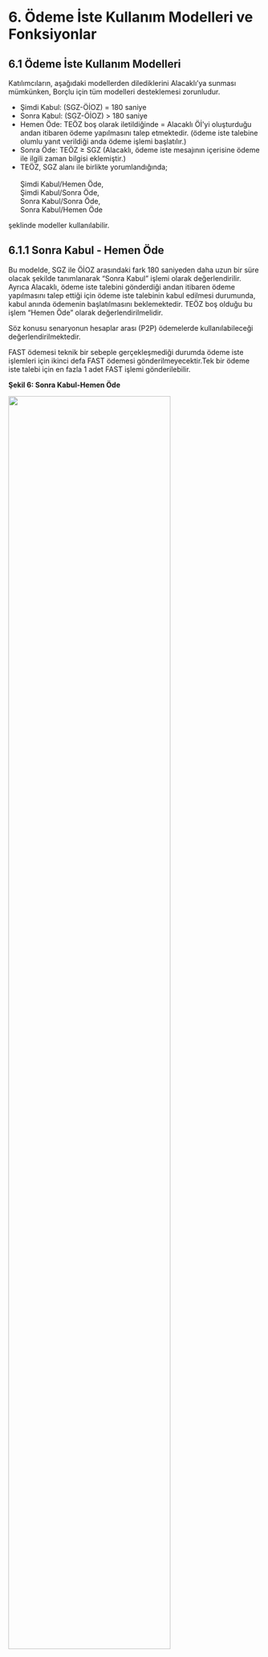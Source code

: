 # 6. Ödeme İste Kullanım Modelleri ve Fonksiyonlar
## 6.1 Ödeme İste Kullanım Modelleri

Katılımcıların, aşağıdaki modellerden dilediklerini Alacaklı’ya sunması mümkünken, Borçlu için tüm modelleri desteklemesi zorunludur.
-	Şimdi Kabul: (SGZ-ÖİOZ) = 180 saniye
-   Sonra Kabul: (SGZ-ÖİOZ) > 180 saniye
-	Hemen Öde: TEÖZ boş olarak iletildiğinde = Alacaklı Öİ'yi oluşturduğu andan itibaren ödeme yapılmasını talep etmektedir. (ödeme iste talebine olumlu yanıt verildiği anda ödeme işlemi başlatılır.)
-	Sonra Öde: TEÖZ ≥ SGZ (Alacaklı, ödeme iste mesajının içerisine ödeme ile ilgili zaman bilgisi eklemiştir.) 
-	TEÖZ, SGZ alanı ile birlikte yorumlandığında;<br>
        <br>Şimdi Kabul/Hemen Öde, 
        <br>Şimdi Kabul/Sonra Öde,
        <br>Sonra Kabul/Sonra Öde,
        <br>Sonra Kabul/Hemen Öde 

şeklinde modeller kullanılabilir.

## 6.1.1 Sonra Kabul - Hemen Öde

Bu modelde, SGZ ile ÖİOZ arasındaki fark 180 saniyeden daha uzun bir süre olacak şekilde tanımlanarak “Sonra Kabul” işlemi olarak değerlendirilir. Ayrıca Alacaklı, ödeme iste talebini gönderdiği andan itibaren ödeme yapılmasını talep ettiği için ödeme iste talebinin kabul edilmesi durumunda, kabul anında ödemenin başlatılmasını beklemektedir. TEÖZ boş olduğu bu işlem “Hemen Öde” olarak değerlendirilmelidir. 

Söz konusu senaryonun hesaplar arası (P2P) ödemelerde kullanılabileceği değerlendirilmektedir.

FAST ödemesi teknik bir sebeple gerçekleşmediği durumda ödeme iste işlemleri için ikinci defa FAST ödemesi gönderilmeyecektir.Tek bir ödeme iste talebi için en fazla 1 adet FAST işlemi gönderilebilir.

**Şekil 6: Sonra Kabul-Hemen Öde**

<img src="./images/img/SonraKabulHemenOde.png" width="80%" >

## 6.1.2 Sonra Kabul - Sonra Öde

Bu modelde, SGZ ile ÖİOZ arasındaki fark 180 saniyeden daha uzun bir süre olacak şekilde tanımlanarak “Sonra Kabul” işlemi olarak değerlendirilir.  Sonra Kabul – Hemen Öde modelinden farklı olarak bu modelde TEÖZ alanının Öİ mesajının içerisinde yer almasıdır. TEÖZ ≥ SGZ olarak iletildiğinde “Sonra Öde” olarak değerlendirilir.
Sonra Kabul-Sonra Öde modeliyle birlikte ödeme iste sistemine yeni fonksiyonlar eklenmiştir. 6.2 Ödeme İste Fonksiyonlar başlığı altında detaylara yer verilmektedir.

<img src="./images/img/SonraOdeSonraKabulErkenOdemeE.png" width="80%" >

Görselde anlatılan senaryoda, Alacaklı 01/09 10:00:00 zamanında gönderdiği ödeme iste talebine Borçlu’nun en geç 15 gün içerisinde yanıt vermesi beklemektedir. Alacaklı tarafından TEÖZ 20/09 23:59:59, ErkenTarihOdeme=”E” olarak belirlendiği için ödeme işlemi Borçlu’nun olumlu yanıt (kabul) anından itibaren TEÖZ (20/09)’e kadar borçlu tarafından seçilen bir tarihte yapılabilir. Söz konusu senaryonun genellikle kurumsal hesaplar arası (B2B) garantili ödemelerde kullanılabileceği değerlendirilmektedir.

**Şekil 7: Sonra Kabul-Sonra Öde**


<img src="./images/img/SonraOdeSonraKabulErkenOdemeH.png" width="80%" >

Görselde anlatılan senaryoda, Alacaklı 01/09 10:00:00 zamanında gönderdiği ödeme iste talebine Borçlu’nun en geç 15 gün içerisinde yanıt vermesini beklemektedir. Alacaklı tarafından TEÖZ 20/09 23:59:59, ErkenTarihOdeme=”H” olarak belirlendiği için ödeme işlemi ancak TEÖZ (20/09) gününde yapılabilir. Söz konusu senaryonun çoğunlukla kurumsal hesaplar arası (B2B) garantili ödemelerde kullanılabileceği değerlendirilmektedir.

**Şekil 8: Sonra Kabul-Sonra Öde**

## 6.1.3 Şimdi Kabul - Hemen Öde

Bu modelde, SGZ ile ÖİOZ arasındaki fark 180 saniye olacak şekilde tanımlanarak “Şimdi Kabul” işlemi olarak değerlendirilir. Alacaklı, Borçlu’nun en geç 180 saniye içerisinde ödeme iste talebine yanıt vermesini beklemektedir. Alacaklı, ödeme iste talebini gönderdiği andan itibaren ödeme yapılmasını talep ettiği için ödeme iste talebinin kabul edilmesi durumunda, kabul anında (anlık) ödemenin başlatılmasını beklemektedir. 

SGZ ile ÖİOZ arasındaki zaman 180 saniye ve TEÖZ boş olarak iletildiğinde işlem “Şimdi Kabul - Hemen Öde” olarak değerlendirilmelidir. 

- Bu modelde 180 Sn-DTS < (SGZ-ÖİOZ) < 180 Sn+DTS şeklinde kontrol sağlanmalıdır.

Söz konusu senaryonun işyeri ödemelerinde kullanılabileceği değerlendirilmektedir. Borçlu ÖHS tarafından desteklenmesi zorunludur. 

## 6.2 Fonksiyonlar

Alacaklı ve Borçlu katılımcıların aşağıdaki fonksiyonların hepsini teknik olarak desteklemesi gerekmektedir. 

-	Kısmi Ödeme
-	Erken Ödeme
-	Ödeme Erteleme

## 6.2.1 Kısmi Ödeme

Kısmi Ödeme, bir borcun tamamını değil, belirli bir miktarının ödenmesidir.

Kısmi ödeme yapıldığında işlem sona erer. Kalan tutar alacaklı ile borçlu müşteri sorumluluğundadır. Alacaklı müşteri tarafından istenirse yeniden ödeme iste talebi yapılabilir. 

Borçlu ÖHS kısmi ödeme fonksiyonunu desteklemek zorundadır. Alacaklı ÖHS için bu fonksiyonun müşteriye sunulması isteğe bağlıdır.

Alacaklı ÖHS tarafından kısmi ödeme fonksiyonu müşteri ekranlarında müşteriye seçim olarak sunulabilir ya da müşteriye seçim yaptırılmadan ödeme iste talebinde varsayılan H olarak gönderilebilir.

Alacaklı ÖHS tarafından kısmi ödeme parametresi "E" olarak iletildiğinde borçlu müşteri tarafından tutar alanı güncellenebilir olmalıdır. Kısmi ödeme parametresi "H" olarak iletildiğinde tutar alanı borçlu müşteri tarafından güncellenemez olmalı ve ödeme iste talebi içerisinde yer alan tutarın tamamı ödenmelidir.

Tüm modellerde kullanılabilir. Kullanım detayları OdemeIsteTalebi ve Odeme Iste İstek Nesnesi içerisinde belirtilmektedir.

## 6.2.2 Erken Ödeme

Erken ödeme, bir borcun talep edilen ödeme zamanından (TEÖZ) önce ödenebilmesine imkan tanır. 

Sonra Öde modellerinde kullanılabilir. Hemen Öde modellerinde varsayılan 'E' olarak gönderilmelidir.

Borçlu ÖHS erken ödeme fonksiyonunu desteklemek zorundadır. Alacaklı ÖHS için bu fonksiyonun müşteriye sunulması isteğe bağlıdır.

Alacaklı ÖHS tarafından erken ödeme fonksiyonu müşteri ekranlarında müşteriye seçim olarak sunulabilir ya da müşteriye seçim yaptırılmadan ödeme iste talebinde varsayılan E olarak gönderilebilir.

Alacaklı ÖHS tarafından erken ödeme parametresi "E" olarak iletildiğinde borçlu müşterinin ekranlarından TEÖZ'e kadar bir tarih seçtirilmesine izin verilebilir. Ya da erken ödemeye izin verildiği için ödeme iste talebi kabul edildiği an ödeme gerçekleştirilebilir. Seçilen tarih beklenenOdemeTarihi olacaktır. Beklenen ödeme tarihinin TEÖZ ile aynı tarih olması durumunda; ödeme TEÖZ'den önce gerçekleştirilmelidir.

Alacaklı ÖHS tarafından erken ödeme parametresi "E" olarak iletildiğinde ödeme iste talebi ÖİOZ ile TEÖZ arasında seçilen bir tarihte gerçekleştirilebilir.

- ÖİOZ: 20.07.2024 17:30 ve TEÖZ: 20.08.2024 23:59 seçildiği durumda ödeme iste talebi 20.07.2024 17:30:00+03:00 ile 20.08.2024 23:59:59+03:00 arasında seçilen bir tarihte gerçekleştirilebilir. Örneğin; borçlu müşteri, 20.07.2024 tarihini seçerek kabul yanıtı verdiğinde ödeme iste talebi 20.07.2024 23:59:59+03:00 tarihine kadar gerçekleştirilmelidir.
- ÖİOZ: 20.07.2024 17:30 ve TEÖZ: 20.08.2024 14:30 seçildiği durumda ödeme iste talebi 20.07.2024 17:30:00+03:00 ile 20.08.2024 14:30:59+03:00 arasında seçilen bir tarihte gerçekleştirilebilir. Örneğin; borçlu müşteri, TEÖZ olan 20.08.2024 tarihini seçerek kabul yanıtı verdiğinde ödeme iste talebi 20.08.2024 14:30:59+03:00 tarihine kadar gerçekleştirilmelidir.

Alacaklı ÖHS tarafından erken ödeme parametresi "H" olarak iletildiğinde ödeme iste talebi TEÖZ'de gerçekleştirilmelidir.

- Beklenen Ödeme Tarihi: 20.07.2024 ve TEÖZ: 20.07.2024 23:59 seçildiği durumda ödeme iste talebi 20.07.2024 00:00:00+03:00 ile 20.07.2024 23:59:59+03:00 arasında gerçekleştirilmelidir.
- Beklenen Ödeme Tarihi: 20.07.2024 ve TEÖZ: 20.07.2024 17:30 seçildiği durumda ödeme iste talebi 20.07.2024 00:00:00+03:00 ile 20.07.2024 17:30:59+03:00 arasında gerçekleştirilmelidir.
- Beklenen Ödeme Tarihi: 20.07.2024 ve TEÖZ: 30.07.2024 23:59 seçildiği durumda ödeme iste talebi 20.07.2024 00:00:00+03:00 ile 20.07.2024 23:59:59+03:00 arasında gerçekleştirilmelidir.


## 6.2.3 Ödeme Erteleme

Ödeme Erteleme, bir borcun talep edilen ödeme zamanından (TEÖZ) sonra ödenebilmesine imkan tanır.

Sonra Öde modellerinde kullanılabilir. Hemen Öde modellerinde varsayılan 'H' olarak gönderilmelidir.

Borçlu ÖHS ödeme erteleme fonksiyonunu desteklemek zorundadır. Alacaklı ÖHS için bu fonksiyonun müşteriye sunulması isteğe bağlıdır.

Ödeme Erteleme fonksiyonu, Alacaklı ÖHS tarafından sadece kurumsal müşterilere sunulmalıdır. Bireysel müşterilere **sunulmamalıdır.**

Alacaklı ÖHS tarafından ödeme erteleme fonksiyonu müşteri ekranlarında müşteriye seçim olarak sunulabilir ya da müşteriye seçim yaptırılmadan ödeme iste talebinde varsayılan H olarak gönderilebilir. 

Alacaklı ÖHS tarafından ödeme erteleme parametresi "E" olarak iletildiğinde vadeTarihi ve vadeTutarı alanları da iletileceğinden bu değerler alacaklı müşteri tarafından girilebilir olmalıdır. 

Alacaklı ÖHS tarafından ödeme iste talebi vade tarihi, TEÖZ’den maksimum 3 ay sonrasına kadar ertelenebilir olmalıdır.

Borçlu müşteri ekranlarında ödeme iste talebi kabul edilirken vade seçimi yapılarak ödeme iste talebi kabul edilebilir. Ya da borçlu müşteri tarafından, erken ödeme parametresine bağlı olarak, TEÖZ'e kadar bir tarih seçilerek ödeme iste talebi kabul edilebilir. 

Kısmi ödeme ve ödeme erteleme birlikte kullanılarak ödeme iste talebi başlatılabilir. Ancak borçlu müşteri vade tarihi ve vade tutarı seçimi yaparak ödeme iste talebini kabul ettiğinde kısmi ödeme yapılmasına izin verilmemelidir. 